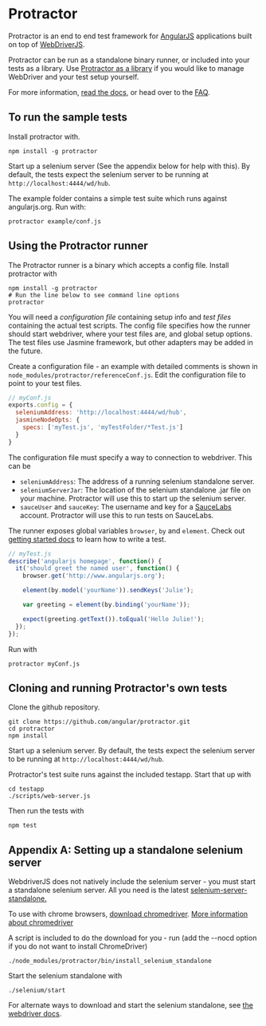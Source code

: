 Protractor
==========

Protractor is an end to end test framework for [AngularJS](http://angularjs.org/) applications built on top of [WebDriverJS](https://code.google.com/p/selenium/wiki/WebDriverJs).

Protractor can be run as a standalone binary runner, or included into your tests as a library. Use [Protractor as a library](https://github.com/angular/protractor/blob/master/docs/library-only.md) if you would like to manage WebDriver and your test setup yourself.

For more information, [read the docs](https://github.com/angular/protractor/tree/master/docs), or head over to the [FAQ](https://github.com/angular/protractor/blob/master/docs/faq.md).


To run the sample tests
-----------------------

Install protractor with.

    npm install -g protractor

Start up a selenium server (See the appendix below for help with this). By default, the tests expect the selenium server to be running at `http://localhost:4444/wd/hub`.

The example folder contains a simple test suite which runs against angularjs.org. Run with: 

    protractor example/conf.js


Using the Protractor runner
---------------------------

The Protractor runner is a binary which accepts a config file. Install protractor with

    npm install -g protractor
    # Run the line below to see command line options
    protractor

You will need a *configuration file* containing setup info and *test files* containing the actual test scripts. The config file specifies how the runner should start webdriver, where your test files are, and global setup options. The test files use Jasmine framework, but other adapters may be added in the future.

Create a configuration file - an example with detailed comments is shown in `node_modules/protractor/referenceConf.js`. Edit the configuration file to point to your test files.

```javascript
// myConf.js
exports.config = {
  seleniumAddress: 'http://localhost:4444/wd/hub',
  jasmineNodeOpts: {
    specs: ['myTest.js', 'myTestFolder/*Test.js']
  }
}
```

The configuration file must specify a way to connection to webdriver. This can be
 *   `seleniumAddress`: The address of a running selenium standalone server.
 *   `seleniumServerJar`: The location of the selenium standalone .jar file on your machine. Protractor will use this to start up the selenium server.
 *   `sauceUser` and `sauceKey`: The username and key for a [SauceLabs](http://www.saucelabs.com) account. Protractor will use this to run tests on SauceLabs.

The runner exposes global variables `browser`, `by` and `element`. Check out [getting started docs](https://github.com/angular/protractor/blob/master/docs/getting-started.md) to learn how to write a test.

```javascript
// myTest.js
describe('angularjs homepage', function() {
  it('should greet the named user', function() {
    browser.get('http://www.angularjs.org');

    element(by.model('yourName')).sendKeys('Julie');

    var greeting = element(by.binding('yourName'));

    expect(greeting.getText()).toEqual('Hello Julie!');
  });
});
```

Run with

    protractor myConf.js


Cloning and running Protractor's own tests
------------------------------------------
Clone the github repository.

    git clone https://github.com/angular/protractor.git
    cd protractor
    npm install

Start up a selenium server. By default, the tests expect the selenium server to be running at `http://localhost:4444/wd/hub`.

Protractor's test suite runs against the included testapp. Start that up with

    cd testapp
    ./scripts/web-server.js

Then run the tests with

    npm test


Appendix A: Setting up a standalone selenium server
---------------------------------------------------

WebdriverJS does not natively include the selenium server - you must start a standalone selenium server. All you need is the latest [selenium-server-standalone.](https://code.google.com/p/selenium/downloads/list)

To use with chrome browsers, [download chromedriver](http://chromedriver.storage.googleapis.com/index.html).
[More information about chromedriver](https://sites.google.com/a/chromium.org/chromedriver/)

A script is included to do the download for you - run (add the --nocd option if you do not want to install ChromeDriver)

    ./node_modules/protractor/bin/install_selenium_standalone

Start the selenium standalone with

    ./selenium/start

For alternate ways to download and start the selenium standalone, see
[the webdriver docs](http://docs.seleniumhq.org/docs/03_webdriver.jsp#running-standalone-selenium-server-for-use-with-remotedrivers).
